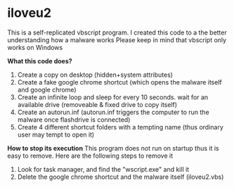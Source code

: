 # iloveu2
This is a self-replicated vbscript program. I created this code to a the better understanding how a malware works
Please keep in mind that vbscript only works on Windows

<b>What this code does?</b>

1. Create a copy on desktop (hidden+system attributes)
2. Create a fake google chrome shortcut (which opens the malware itself and google chrome)
3. Create an infinite loop and sleep for every 10 seconds. wait for an available drive (removeable & fixed drive to copy itself)
4. Create an autorun.inf (autorun.inf triggers the computer to run the malware once flashdrive is connected)
5. Create 4 different shortcut folders with a tempting name (thus ordinary user may tempt to open it)
 
<b>How to stop its execution</b>
This program does not run on startup thus it is easy to remove. Here are the following steps to remove it

1. Look for task manager, and find the "wscript.exe" and kill it
2. Delete the google chrome shortcut and the malware itself (iloveu2.vbs)
